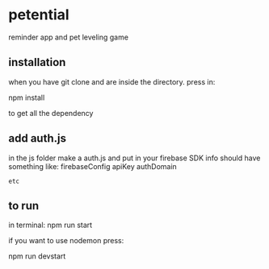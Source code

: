 # petential

 reminder app and pet leveling game


 ## installation

 when you have git clone and are inside the directory.
 press in:

 npm install

 to get all the dependency


## add auth.js

in the js folder make a auth.js and put in your firebase SDK info
should have something like:
firebaseConfig
    apiKey
    authDomain

    etc
    
 ## to run

 in terminal:
    npm run start

if you want to use nodemon press:

 npm run devstart
